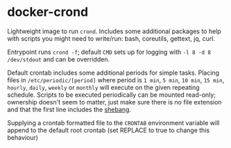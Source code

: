 # docker-crond

Lightweight image to run `crond`. Includes some additional packages to help with scripts you might need to write/run: bash, coreutils, gettext, jq, curl.

Entrypoint runs `crond -f`; default `CMD` sets up for logging with `-l 8 -d 8 /dev/stdout` and can be overridden.

Default crontab includes some additional periods for simple tasks. Placing files in `/etc/periodic/[period]` where period is `1 min`, `5 min`, `10 min`, `15 min`, `hourly`, `daily`, `weekly` or `monthly` will execute on the given repeating schedule. Scripts to be executed periodically can be mounted read-only; ownership doesn't seem to matter, just make sure there is no file extension and that the first line includes the [shebang](https://linuxhandbook.com/shebang/).

Supplying a crontab formatted file to the `CRONTAB` environment variable will append to the default root crontab (set REPLACE to true to change this behaviour)
